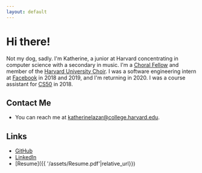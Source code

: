 ```yaml
---
layout: default
---
```


# Hi there!

Not my dog, sadly. I'm Katherine, a junior at Harvard concentrating in computer science with a secondary in music. I'm a [Choral Fellow](https://memorialchurch.harvard.edu/choral-fellows) and member of the [Harvard University Choir](https://youtu.be/UChJl_wkHiQ). I was a software engineering intern at [Facebook](https://www.facebook.com/) in 2018 and 2019, and I'm returning in 2020. I was a course assistant for [CS50](https://cs50.harvard.edu/summer/2020/) in 2018.


## Contact Me

* You can reach me at [katherinelazar@college.harvard.edu](mailto:katherinelazar@college.harvard.edu).

## Links

* [GitHub](https://github.com/katherinelazar)
* [LinkedIn](https://www.linkedin.com/in/katherineelenalazar/)
* [Resume]({{ '/assets/Resume.pdf'|relative_url}})